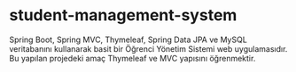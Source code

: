 # student-management-system
Spring Boot, Spring MVC, Thymeleaf, Spring Data JPA ve MySQL veritabanını kullanarak basit bir Öğrenci Yönetim Sistemi web uygulamasıdır. Bu yapılan projedeki amaç Thymeleaf ve MVC yapısını öğrenmektir.
